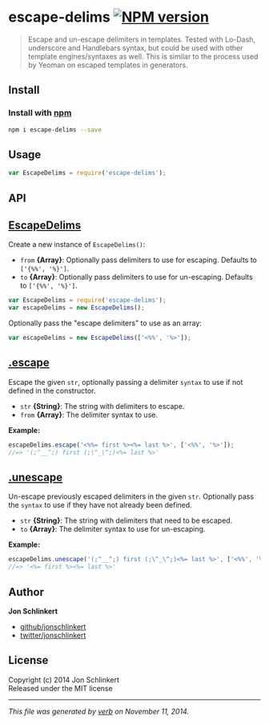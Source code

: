 # escape-delims [![NPM version](https://badge.fury.io/js/escape-delims.svg)](http://badge.fury.io/js/escape-delims)

> Escape and un-escape delimiters in templates. Tested with Lo-Dash, underscore and Handlebars syntax, but could be used with other template engines/syntaxes as well. This is similar to the process used by Yeoman on escaped templates in generators.

## Install
### Install with [npm](npmjs.org)

```bash
npm i escape-delims --save
```

## Usage

```js
var EscapeDelims = require('escape-delims');
```

## API
## [EscapeDelims](index.js#L34)

Create a new instance of `EscapeDelims()`:

* `from` **{Array}**: Optionally pass delimiters to use for escaping. Defaults to `['{%%', '%}']`.    
* `to` **{Array}**: Optionally pass delimiters to use for un-escaping. Defaults to `['{%%', '%}']`.    

```js
var EscapeDelims = require('escape-delims');
var escapeDelims = new EscapeDelims();
```

Optionally pass the "escape delimiters" to use as an array:

```js
var escapeDelims = new EscapeDelims(['<%%', '%>']);
```

## [.escape](index.js#L59)

Escape the given `str`, optionally passing a delimiter `syntax` to use if not defined in the constructor.

* `str` **{String}**: The string with delimiters to escape.    
* `from` **{Array}**: The delimiter syntax to use.    

**Example:**

```js
escapeDelims.escape('<%%= first %><%= last %>', ['<%%', '%>']);
//=> '(;^__^;) first (;\^_\^;)<%= last %>'
```

## [.unescape](index.js#L80)

Un-escape previously escaped delimiters in the given `str`. Optionally pass the `syntax` to use if they have not already been defined.

* `str` **{String}**: The string with delimiters that need to be escaped.    
* `to` **{Array}**: The delimiter syntax to use for un-escaping.    

**Example:**

```js
escapeDelims.unescape('(;^__^;) first (;\^_\^;)<%= last %>', ['<%%', '%>']);
//=> '<%= first %><%= last %>'
```

## Author

**Jon Schlinkert**
 
+ [github/jonschlinkert](https://github.com/jonschlinkert)
+ [twitter/jonschlinkert](http://twitter.com/jonschlinkert) 

## License
Copyright (c) 2014 Jon Schlinkert  
Released under the MIT license

***

_This file was generated by [verb](https://github.com/jonschlinkert/verb) on November 11, 2014._